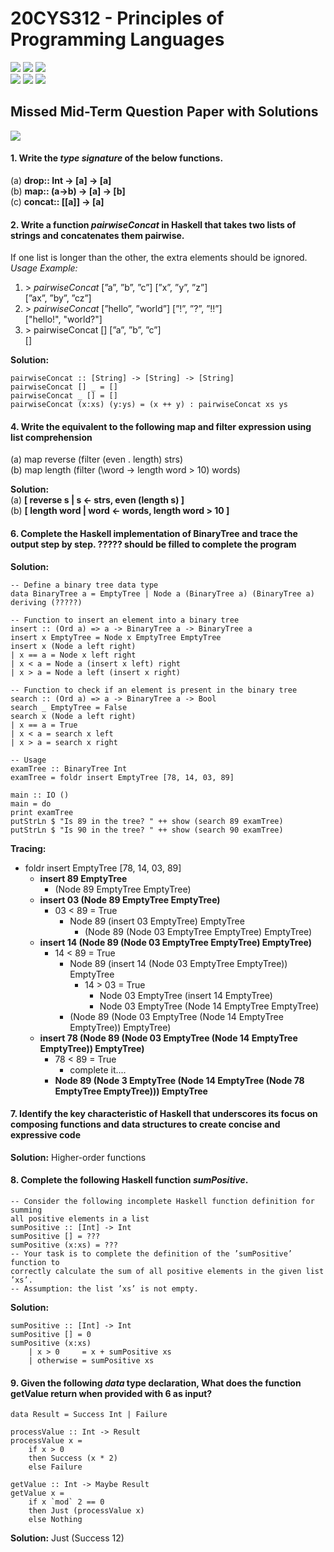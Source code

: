 # 20CYS312 - Principles of Programming Languages
![](https://img.shields.io/badge/Batch-21CYS-lightgreen) ![](https://img.shields.io/badge/UG-blue) ![](https://img.shields.io/badge/Subject-PPL-blue) <br/>
![](https://img.shields.io/badge/Lecture-2-orange) ![](https://img.shields.io/badge/Practical-3-orange) ![](https://img.shields.io/badge/Credits-3-orange)

## Missed Mid-Term Question Paper with Solutions
![](https://img.shields.io/badge/Missed_MidTerm_Exam-8th_May-orange)

#### 1. Write the _type signature_ of the below functions.
(a) **drop:: Int -> [a] -> [a]**   <br/>
(b) **map:: (a->b) -> [a] -> [b]**   <br/>
(c) **concat:: [[a]] -> [a]**   <br/>
   
#### 2. Write a function _pairwiseConcat_ in Haskell that takes two lists of strings and concatenates them pairwise. 
If one list is longer than the other, the extra elements should be ignored. <br/> 
_Usage Example:_
 1.  \> _pairwiseConcat_ [”a”, ”b”, ”c”] [”x”, ”y”, ”z”]  <br/>
       [”ax”, ”by”, ”cz”]
 2.  \> _pairwiseConcat_ [”hello”, ”world”] [”!”, ”?”, ”!!”]  <br/>
       ["hello!", "world?"]
 3.  \> pairwiseConcat [] [”a”, ”b”, ”c”]  <br/>
       []

**Solution:**
```
pairwiseConcat :: [String] -> [String] -> [String]
pairwiseConcat [] _ = []
pairwiseConcat _ [] = []
pairwiseConcat (x:xs) (y:ys) = (x ++ y) : pairwiseConcat xs ys
```

#### 4. Write the equivalent to the following map and filter expression using list comprehension
(a) map reverse (filter (even . length) strs) <br/>
(b) map length (filter (\word → length word > 10) words)  <br/>

**Solution:** <br/>
(a) **[ reverse s | s ← strs, even (length s) ]** <br/>
(b) **[ length word | word ← words, length word > 10 ]** <br/>


#### 6. Complete the Haskell implementation of BinaryTree and trace the output step by step. ????? should be filled to complete the program

**Solution:**
```
-- Define a binary tree data type
data BinaryTree a = EmptyTree | Node a (BinaryTree a) (BinaryTree a) deriving (?????)

-- Function to insert an element into a binary tree
insert :: (Ord a) => a -> BinaryTree a -> BinaryTree a
insert x EmptyTree = Node x EmptyTree EmptyTree
insert x (Node a left right)
| x == a = Node x left right
| x < a = Node a (insert x left) right
| x > a = Node a left (insert x right)

-- Function to check if an element is present in the binary tree
search :: (Ord a) => a -> BinaryTree a -> Bool
search _ EmptyTree = False
search x (Node a left right)
| x == a = True
| x < a = search x left
| x > a = search x right

-- Usage
examTree :: BinaryTree Int
examTree = foldr insert EmptyTree [78, 14, 03, 89]

main :: IO ()
main = do
print examTree
putStrLn $ "Is 89 in the tree? " ++ show (search 89 examTree)
putStrLn $ "Is 90 in the tree? " ++ show (search 90 examTree)
```

**Tracing:**
- foldr insert EmptyTree [78, 14, 03, 89]
   - **insert 89 EmptyTree**
      -  (Node 89 EmptyTree EmptyTree)
   -  **insert 03 (Node 89 EmptyTree EmptyTree)**
      -  03 < 89 = True
         -  Node 89 (insert 03 EmptyTree) EmptyTree
            -  (Node 89 (Node 03 EmptyTree EmptyTree) EmptyTree)
   -  **insert 14 (Node 89 (Node 03 EmptyTree EmptyTree) EmptyTree)**
      -  14 < 89 = True
         -  Node 89 (insert 14 (Node 03 EmptyTree EmptyTree)) EmptyTree
            -  14 > 03 = True
               -  Node 03 EmptyTree (insert 14 EmptyTree)
               -  Node 03 EmptyTree (Node 14 EmptyTree EmptyTree)
         -  (Node 89 (Node 03 EmptyTree (Node 14 EmptyTree EmptyTree)) EmptyTree)
   -  **insert 78 (Node 89 (Node 03 EmptyTree (Node 14 EmptyTree EmptyTree)) EmptyTree)**
      -  78 < 89 = True
         -   complete it....
      -   **Node 89 (Node 3 EmptyTree (Node 14 EmptyTree (Node 78 EmptyTree EmptyTree))) EmptyTree**

#### 7. Identify the key characteristic of Haskell that underscores its focus on composing functions and data structures to create concise and expressive code
**Solution:** Higher-order functions

#### 8. Complete the following Haskell function _sumPositive_.
```
-- Consider the following incomplete Haskell function definition for summing
all positive elements in a list
sumPositive :: [Int] -> Int
sumPositive [] = ???
sumPositive (x:xs) = ???
-- Your task is to complete the definition of the ’sumPositive’ function to
correctly calculate the sum of all positive elements in the given list ’xs’.
-- Assumption: the list ’xs’ is not empty.
```
**Solution:**
```
sumPositive :: [Int] -> Int
sumPositive [] = 0
sumPositive (x:xs)
    | x > 0     = x + sumPositive xs
    | otherwise = sumPositive xs
```

#### 9. Given the following _data_ type declaration, What does the function getValue return when provided with 6 as input?
```
data Result = Success Int | Failure

processValue :: Int -> Result
processValue x =
    if x > 0
    then Success (x * 2)
    else Failure

getValue :: Int -> Maybe Result
getValue x =
    if x `mod` 2 == 0
    then Just (processValue x)
    else Nothing
```
**Solution:** Just (Success 12)
